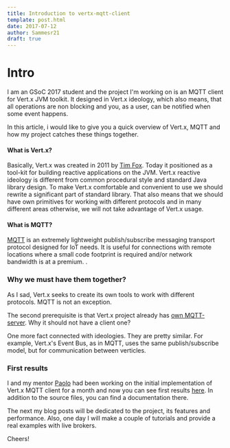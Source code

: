 ```yaml
---
title: Introduction to vertx-mqtt-client
template: post.html
date: 2017-07-12
author: Sammesr21
draft: true
---
```


# Intro 
I am an GSoC 2017 student and the project I'm working on is an MQTT client for Vert.x JVM toolkit. It designed in Vert.x ideology, which also means, that all operations are non blocking and you, as a user, can be notified when some event happens.

In this article, i would like to give you a quick overview of Vert.x, MQTT and how my project catches these things together.

#### What is Vert.x?
Basically, Vert.x was created in 2011 by [Tim Fox](https://github.com/purplefox). Today it positioned as a tool-kit for building reactive applications on the JVM. Vert.x reactive ideology is different from common procedural style and standard Java library design. To make Vert.x comfortable and convenient to use we should rewrite a significant part of standard library. That also means that we should have own primitives for working with different protocols and in many different areas otherwise, we will not take advantage of Vert.x usage.

#### What is MQTT?
[MQTT](http://mqtt.org) is an extremely lightweight publish/subscribe messaging transport protocol designed for IoT needs. It is useful for connections with remote locations where a small code footprint is required and/or network bandwidth is at a premium.
.
### Why we must have them together?
As I sad, Vert.x seeks to create its own tools to work with different protocols. MQTT is not an exception.

The second prerequisite is that Vert.x project already has [own MQTT-server](https://github.com/vert-x3/vertx-mqtt-server). Why it should not have a client one?

One more fact connected with ideologies. They are pretty similar. For example, Vert.x's Event Bus, as in MQTT, uses the same publish/subscribe model, but for communication between verticles.
### First results

I and my mentor [Paolo](https://github.com/ppatierno) had been working on the initial implementation of Vert.x MQTT client for a month and now you can see first results [here](https://github.com/vert-x3/vertx-mqtt-client). In addition to the source files, you can find a documentation there. 

The next my blog posts will be dedicated to the project, its features and performance. Also, one day I will make a couple of tutorials and provide a real examples with live brokers.

Cheers!